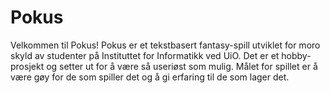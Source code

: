 # Pokus
Velkommen til Pokus!
Pokus er et tekstbasert fantasy-spill utviklet for moro skyld av studenter på Instituttet for Informatikk ved UiO.
Det er et hobby-prosjekt og setter ut for å være så useriøst som mulig. Målet for spillet er å være gøy for de som spiller det og å gi erfaring til de som lager det.
